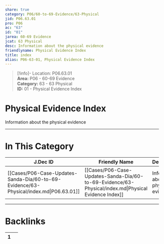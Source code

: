 ```yaml
---  
share: true  
category: P06/60-to-69-Evidence/63-Physical  
jid: P06.63.01  
pro: P06  
ac: "63"  
id: "01"  
jarea: 60-69 Evidence  
jcat: 63 Physical  
desc: Information about the physical evidence  
friendlyname: Physical Evidence Index  
title: index  
alias: P06-63-01, Physical Evidence Index  
---  
```

  
>[!info]- Location: P06.63.01  
>**Area:** P06 - 60-69 Evidence  
>**Category:** 63 - 63 Physical  
>**ID:** 01 - Physical Evidence Index  
  
# Physical Evidence Index  
  
Information about the physical evidence  
   
  
  
---  
# In This Category  
  
| J.Dec ID                                                                               | Friendly Name                                                                                        | Description                             |  
| -------------------------------------------------------------------------------------- | ---------------------------------------------------------------------------------------------------- | --------------------------------------- |  
| [[Cases/P06-Case-Updates-Sanda-Dia/60-to-69-Evidence/63-Physical/index.md\|P06.63.01]] | [[Cases/P06-Case-Updates-Sanda-Dia/60-to-69-Evidence/63-Physical/index.md\|Physical Evidence Index]] | Information about the physical evidence |  
  
  
---  
# Backlinks  
<div><table class="dataview table-view-table"><thead class="table-view-thead"><tr class="table-view-tr-header"><th class="table-view-th"><span></span><span class="dataview small-text">1</span></th><th class="table-view-th"><span></span></th></tr></thead><tbody class="table-view-tbody"></tbody></table></div>